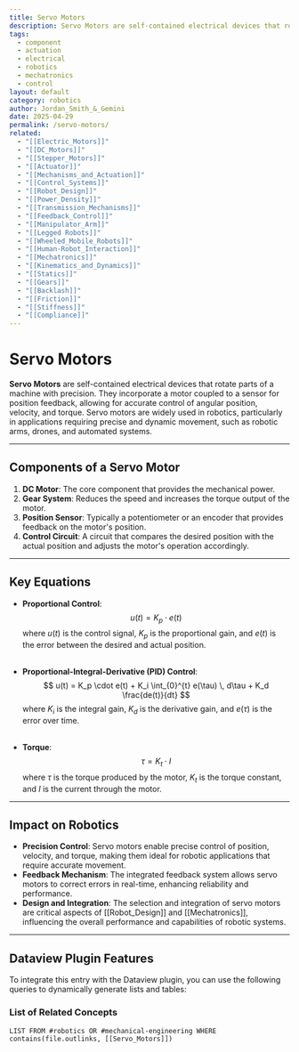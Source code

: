 ```yaml
---
title: Servo Motors
description: Servo Motors are self-contained electrical devices that rotate parts of a machine with precision. They incorporate a motor coupled to a sensor for position feedback, widely used in robotics for accurate control.
tags:
  - component
  - actuation
  - electrical
  - robotics
  - mechatronics
  - control
layout: default
category: robotics
author: Jordan_Smith_&_Gemini
date: 2025-04-29
permalink: /servo-motors/
related:
  - "[[Electric_Motors]]"
  - "[[DC_Motors]]"
  - "[[Stepper_Motors]]"
  - "[[Actuator]]"
  - "[[Mechanisms_and_Actuation]]"
  - "[[Control_Systems]]"
  - "[[Robot_Design]]"
  - "[[Power_Density]]"
  - "[[Transmission_Mechanisms]]"
  - "[[Feedback_Control]]"
  - "[[Manipulator_Arm]]"
  - "[[Legged Robots]]"
  - "[[Wheeled_Mobile_Robots]]"
  - "[[Human-Robot_Interaction]]"
  - "[[Mechatronics]]"
  - "[[Kinematics_and_Dynamics]]"
  - "[[Statics]]"
  - "[[Gears]]"
  - "[[Backlash]]"
  - "[[Friction]]"
  - "[[Stiffness]]"
  - "[[Compliance]]"
---
```


# Servo Motors

**Servo Motors** are self-contained electrical devices that rotate parts of a machine with precision. They incorporate a motor coupled to a sensor for position feedback, allowing for accurate control of angular position, velocity, and torque. Servo motors are widely used in robotics, particularly in applications requiring precise and dynamic movement, such as robotic arms, drones, and automated systems.

---

## Components of a Servo Motor

1. **DC Motor**: The core component that provides the mechanical power.
2. **Gear System**: Reduces the speed and increases the torque output of the motor.
3. **Position Sensor**: Typically a potentiometer or an encoder that provides feedback on the motor's position.
4. **Control Circuit**: A circuit that compares the desired position with the actual position and adjusts the motor's operation accordingly.

---

## Key Equations

- **Proportional Control**:
  $$
  u(t) = K_p \cdot e(t)
  $$
  where $u(t)$ is the control signal, $K_p$ is the proportional gain, and $e(t)$ is the error between the desired and actual position.
  <br></br>

- **Proportional-Integral-Derivative (PID) Control**:
  $$
  u(t) = K_p \cdot e(t) + K_i \int_{0}^{t} e(\tau) \, d\tau + K_d \frac{de(t)}{dt}
  $$
  where $K_i$ is the integral gain, $K_d$ is the derivative gain, and $e(\tau)$ is the error over time.
  <br></br>

- **Torque**:
  $$
  \tau = K_t \cdot I
  $$
  where $\tau$ is the torque produced by the motor, $K_t$ is the torque constant, and $I$ is the current through the motor.

---

## Impact on Robotics

- **Precision Control**: Servo motors enable precise control of position, velocity, and torque, making them ideal for robotic applications that require accurate movement.
- **Feedback Mechanism**: The integrated feedback system allows servo motors to correct errors in real-time, enhancing reliability and performance.
- **Design and Integration**: The selection and integration of servo motors are critical aspects of [[Robot_Design]] and [[Mechatronics]], influencing the overall performance and capabilities of robotic systems.

---

## Dataview Plugin Features

To integrate this entry with the Dataview plugin, you can use the following queries to dynamically generate lists and tables:

### List of Related Concepts
```dataview
LIST FROM #robotics OR #mechanical-engineering WHERE contains(file.outlinks, [[Servo_Motors]])
